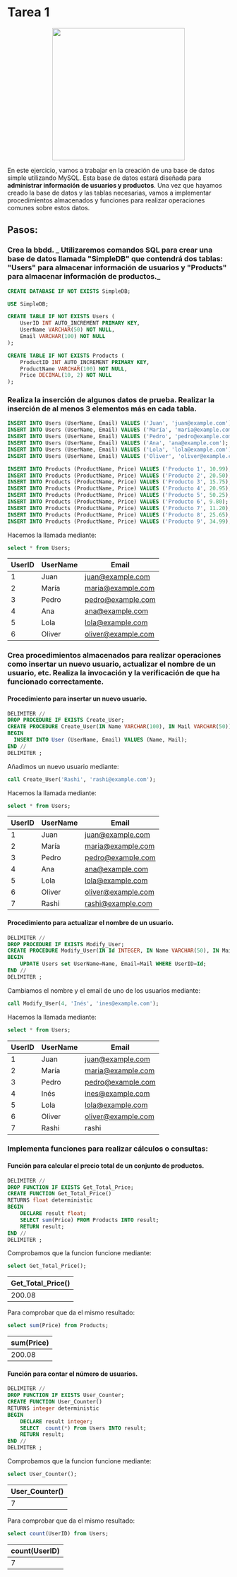 # Tarea 1

<div align="center">
<img src="https://danielme.com/wp-content/uploads/2023/08/image-16.png" width="300">
</div>

En este ejercicio, vamos a trabajar en la creación de una base de datos simple utilizando MySQL. Esta base de datos estará diseñada para __administrar información de usuarios y productos__. Una vez que hayamos creado la base de datos y las tablas necesarias, vamos a implementar procedimientos almacenados y funciones para realizar operaciones comunes sobre estos datos.

## Pasos:
### Crea la bbdd. _ Utilizaremos comandos SQL para crear una base de datos llamada "SimpleDB" que contendrá dos tablas: "Users" para almacenar información de usuarios y "Products" para almacenar información de productos._
  ```sql
  CREATE DATABASE IF NOT EXISTS SimpleDB;

  USE SimpleDB;

  CREATE TABLE IF NOT EXISTS Users (
      UserID INT AUTO_INCREMENT PRIMARY KEY,
      UserName VARCHAR(50) NOT NULL,
      Email VARCHAR(100) NOT NULL
  );

  CREATE TABLE IF NOT EXISTS Products (
      ProductID INT AUTO_INCREMENT PRIMARY KEY,
      ProductName VARCHAR(100) NOT NULL,
      Price DECIMAL(10, 2) NOT NULL
  );
  ```

### Realiza la inserción de algunos datos de prueba. Realizar la inserción de al menos 3 elementos más en cada tabla.
  ```sql
  INSERT INTO Users (UserName, Email) VALUES ('Juan', 'juan@example.com');
  INSERT INTO Users (UserName, Email) VALUES ('María', 'maria@example.com');
  INSERT INTO Users (UserName, Email) VALUES ('Pedro', 'pedro@example.com');
  INSERT INTO Users (UserName, Email) VALUES ('Ana', 'ana@example.com');
  INSERT INTO Users (UserName, Email) VALUES ('Lola', 'lola@example.com');
  INSERT INTO Users (UserName, Email) VALUES ('Oliver', 'oliver@example.com');

  INSERT INTO Products (ProductName, Price) VALUES ('Producto 1', 10.99);
  INSERT INTO Products (ProductName, Price) VALUES ('Producto 2', 20.50);
  INSERT INTO Products (ProductName, Price) VALUES ('Producto 3', 15.75);
  INSERT INTO Products (ProductName, Price) VALUES ('Producto 4', 20.95);
  INSERT INTO Products (ProductName, Price) VALUES ('Producto 5', 50.25);
  INSERT INTO Products (ProductName, Price) VALUES ('Producto 6', 9.80);
  INSERT INTO Products (ProductName, Price) VALUES ('Producto 7', 11.20);
  INSERT INTO Products (ProductName, Price) VALUES ('Producto 8', 25.65);
  INSERT INTO Products (ProductName, Price) VALUES ('Producto 9', 34.99);
  ```
  Hacemos la llamada mediante:
```sql
select * from Users;
```
| UserID | UserName | Email              |
|--------|----------|--------------------|
|      1 | Juan     | juan@example.com   |
|      2 | María    | maria@example.com  |
|      3 | Pedro    | pedro@example.com  |
|      4 | Ana      | ana@example.com    |
|      5 | Lola     | lola@example.com   |
|      6 | Oliver   | oliver@example.com |


### Crea __procedimientos almacenados__ para realizar operaciones como __insertar un nuevo usuario, actualizar el nombre de un usuario__, etc. Realiza la invocación y la verificación de que ha funcionado correctamente.
#### Procedimiento para insertar un nuevo usuario.
```sql
DELIMITER //
DROP PROCEDURE IF EXISTS Create_User;
CREATE PROCEDURE Create_User(IN Name VARCHAR(100), IN Mail VARCHAR(50))
BEGIN
  INSERT INTO User (UserName, Email) VALUES (Name, Mail);
END //
DELIMITER ;
```
Añadimos un nuevo usuario mediante:
```sql
call Create_User('Rashi', 'rashi@example.com');
```
Hacemos la llamada mediante:
```sql
select * from Users;
```
| UserID | UserName | Email              |
|--------|----------|--------------------|
|      1 | Juan     | juan@example.com   |
|      2 | María    | maria@example.com  |
|      3 | Pedro    | pedro@example.com  |
|      4 | Ana      | ana@example.com    |
|      5 | Lola     | lola@example.com   |
|      6 | Oliver   | oliver@example.com |
|      7 | Rashi    | rashi@example.com  |


#### Procedimiento para actualizar el nombre de un usuario. 
```sql
DELIMITER //
DROP PROCEDURE IF EXISTS Modify_User;
CREATE PROCEDURE Modify_User(IN Id INTEGER, IN Name VARCHAR(50), IN Mail VARCHAR(50)) 
BEGIN 
    UPDATE Users set UserName=Name, Email=Mail WHERE UserID=Id; 
END //
DELIMITER ;
```
Cambiamos el nombre y el email de uno de los usuarios mediante:
```sql
call Modify_User(4, 'Inés', 'ines@example.com');
```
Hacemos la llamada mediante:
```sql
select * from Users;
```
| UserID | UserName | Email              |
|--------|----------|--------------------|
|      1 | Juan     | juan@example.com   |
|      2 | María    | maria@example.com  |
|      3 | Pedro    | pedro@example.com  |
|      4 | Inés     | ines@example.com   |
|      5 | Lola     | lola@example.com   |
|      6 | Oliver   | oliver@example.com |
|      7 | Rashi    | rashi              |


### Implementa funciones para realizar cálculos o consultas:
#### Función para calcular el precio total de un conjunto de productos.
```sql
DELIMITER //
DROP FUNCTION IF EXISTS Get_Total_Price;
CREATE FUNCTION Get_Total_Price()
RETURNS float deterministic
BEGIN 
    DECLARE result float;
    SELECT sum(Price) FROM Products INTO result;
    RETURN result;
END //
DELIMITER ;
```
Comprobamos que la funcion funcione mediante:
```sql
select Get_Total_Price();
```
| Get_Total_Price() |
|-------------------|
|            200.08 |

Para comprobar que da el mismo resultado:
```sql
select sum(Price) from Products;
```
| sum(Price) |
|------------|
|     200.08 |


#### Función para contar el número de usuarios.
```sql
DELIMITER //
DROP FUNCTION IF EXISTS User_Counter;
CREATE FUNCTION User_Counter()
RETURNS integer deterministic
BEGIN 
    DECLARE result integer;
    SELECT  count(*) From Users INTO result;
    RETURN result;
END //
DELIMITER ;
```
Comprobamos que la funcion funcione mediante:
```sql
select User_Counter();
```
| User_Counter() |
|----------------|
|              7 |

Para comprobar que da el mismo resultado:
```sql
select count(UserID) from Users;
```
| count(UserID) |
|---------------|
|             7 |
